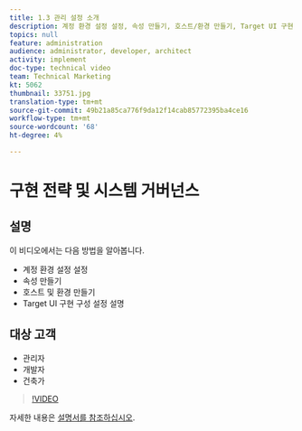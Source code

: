 ```yaml
---
title: 1.3 관리 설정 소개
description: 계정 환경 설정 설정, 속성 만들기, 호스트/환경 만들기, Target UI 구현 구성 설정 설명
topics: null
feature: administration
audience: administrator, developer, architect
activity: implement
doc-type: technical video
team: Technical Marketing
kt: 5062
thumbnail: 33751.jpg
translation-type: tm+mt
source-git-commit: 49b21a85ca776f9da12f14cab85772395ba4ce16
workflow-type: tm+mt
source-wordcount: '68'
ht-degree: 4%

---
```



# 구현 전략 및 시스템 거버넌스

## 설명

이 비디오에서는 다음 방법을 알아봅니다.

* 계정 환경 설정 설정
* 속성 만들기
* 호스트 및 환경 만들기
* Target UI 구현 구성 설정 설명

## 대상 고객

* 관리자
* 개발자
* 건축가

>[!VIDEO](https://video.tv.adobe.com/v/33751/?quality=12)

자세한 내용은 [설명서를 참조하십시오](https://docs.adobe.com/content/help/en/target/using/administer/administrating-target.html).
